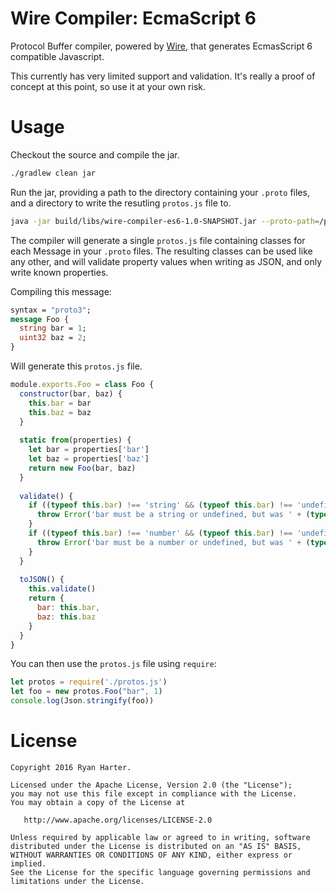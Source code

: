 # Wire Compiler: EcmaScript 6

Protocol Buffer compiler, powered by [Wire](https://github.com/square/wire), that generates EcmasScript 6 compatible Javascript.

This currently has very limited support and validation.  It's really a proof of concept at this point, so use it at your own risk.

# Usage

Checkout the source and compile the jar.

```bash
./gradlew clean jar
```

Run the jar, providing a path to the directory containing your `.proto` files, and a directory to write the resutling `protos.js` file to.

```bash
java -jar build/libs/wire-compiler-es6-1.0-SNAPSHOT.jar --proto-path=/path/to/protos --js-out=.
```

The compiler will generate a single `protos.js` file containing classes for each Message in your `.proto` files.  The resulting classes can be used like any other, and will validate property values when writing as JSON, and only write known properties.

Compiling this message:

```proto
syntax = "proto3";
message Foo {
  string bar = 1;
  uint32 baz = 2; 
}
```

Will generate this `protos.js` file.

```javascript
module.exports.Foo = class Foo {
  constructor(bar, baz) {
    this.bar = bar
    this.baz = baz
  }
  
  static from(properties) {
    let bar = properties['bar']
    let baz = properties['baz']
    return new Foo(bar, baz)
  }
  
  validate() {
    if ((typeof this.bar) !== 'string' && (typeof this.bar) !== 'undefined') {
      throw Error('bar must be a string or undefined, but was ' + (typeof this.bar))
    }
    if ((typeof this.bar) !== 'number' && (typeof this.bar) !== 'undefined') {
      throw Error('bar must be a number or undefined, but was ' + (typeof this.bar))
    }
  }
  
  toJSON() {
    this.validate()
    return {
      bar: this.bar,
      baz: this.baz
    }
  }
}
```

You can then use the `protos.js` file using `require`:

```javascript
let protos = require('./protos.js')
let foo = new protos.Foo("bar", 1)
console.log(Json.stringify(foo))
```

# License

```
Copyright 2016 Ryan Harter.

Licensed under the Apache License, Version 2.0 (the "License");
you may not use this file except in compliance with the License.
You may obtain a copy of the License at

   http://www.apache.org/licenses/LICENSE-2.0

Unless required by applicable law or agreed to in writing, software
distributed under the License is distributed on an "AS IS" BASIS,
WITHOUT WARRANTIES OR CONDITIONS OF ANY KIND, either express or implied.
See the License for the specific language governing permissions and
limitations under the License.
```